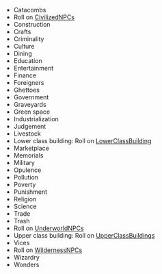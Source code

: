 * Catacombs
* Roll on [CivilizedNPCs](NPCs/CivilizedNPCs)
* Construction
* Crafts
* Criminality
* Culture
* Dining
* Education
* Entertainment
* Finance
* Foreigners
* Ghettoes
* Government
* Graveyards
* Green space
* Industrialization
* Judgement
* Livestock
* Lower class building: Roll on [LowerClassBuilding](City/LowerClassBuildings)
* Marketplace
* Memorials
* Military
* Opulence
* Pollution
* Poverty
* Punishment
* Religion
* Science
* Trade
* Trash
* Roll on [UnderworldNPCs](NPCs/UnderworldNPCs)
* Upper class building: Roll on [UpperClassBuildings](City/UpperClassBuildings)
* Vices
* Roll on [WildernessNPCs](NPCs/WildernessNPCs)
* Wizardry
* Wonders